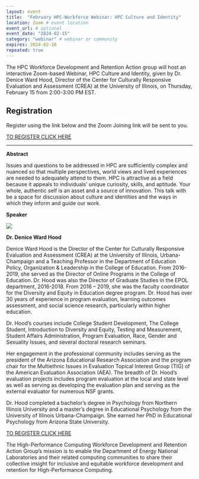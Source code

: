 ```yaml
---
layout: event
title:  "February HPC-Workforce Webinar: HPC Culture and Identity"
location: Zoom # event location
event_url: # optional
event_date: "2024-02-15"
category: "webinar" # webinar or community
expires: 2024-02-16
repeated: true
---
```

The HPC Workforce Development and Retention Action group will host an interactive Zoom-based Webinar, HPC Culture and Identity, given by Dr. Denice Ward Hood, Director of the Center for Culturally Responsive Evaluation and Assessment (CREA) at the University of Illinois, on Thursday, February 15 from 2:00-3:00 PM EST.  


**Registration**
---
Register using the link below and the Zoom Joining link will be sent to you. 

[TO REGISTER CLICK HERE](https://www.olcf.ornl.gov/february-hpc-workforce-development-webinar/)


---

**Abstract**

Issues and questions to be addressed in HPC are sufficiently complex 
and nuanced so that multiple perspectives, world views and lived experiences 
are needed to adequately attend to them. HPC is attractive as a field 
because it appeals to individuals’ unique curiosity, skills, 
and aptitude. Your whole, authentic self is an asset and a source of 
innovation. This talk with be a space for discussion about culture and 
identities and the ways in which they inform and guide our work. 

**Speaker**

<img src="{{ site.baseurl }}/assets/img/DeniceWardHood.jpg">

**Dr. Denice Ward Hood** 

Denice Ward Hood is the Director of the Center for Culturally 
Responsive Evaluation and Assessment (CREA) at the University of Illinois, 
Urbana-Champaign and a Teaching Professor in the Department of Education Policy, 
Organization & Leadership in the College of Education. From 2016-2019, she served as the 
Director of Online Programs in the College of Education. Dr. Hood was also the Director of 
Graduate Studies in the EPOL department, 2016-2018. From 2016 – 2019, she was the faculty 
coordinator for the Diversity and Equity in Education degree program. Dr. Hood has over 30 
years of experience in program evaluation, learning outcomes assessment, and social science 
research, particularly within higher education.

Dr. Hood’s courses include College Student Development, 
The College Student, Introduction to Diversity and Equity, 
Testing and Measurement, Student Affairs Administration, Program Evaluation, 
Race, Gender and Sexuality Issues, and several doctoral research seminars. 

Her engagement in the professional community includes serving as the president 
of the Arizona Educational Research Association and the program chair for the 
Multiethnic Issues in Evaluation Topical Interest Group (TIG) of the American 
Evaluation Association (AEA). The breadth of Dr. Hood’s evaluation projects includes 
program evaluation at the local and state level as well as serving as developing the 
evaluation plan and serving as the external evaluator for numerous NSF grants. 

Dr. Hood completed a bachelor’s degree in Psychology from Northern Illinois University 
and a master’s degree in Educational Psychology from the University of Illinois Urbana-Champaign. 
She earned her PhD in Educational Psychology from Arizona State University.

[TO REGISTER CLICK HERE](https://www.olcf.ornl.gov/february-hpc-workforce-development-webinar/)

The High-Performance Computing Workforce Development and Retention Action Group’s mission is to enable the Department of Energy National Laboratories and their related computing communities to share their collective insight for inclusive and equitable workforce development and retention for High-Performance Computing.


